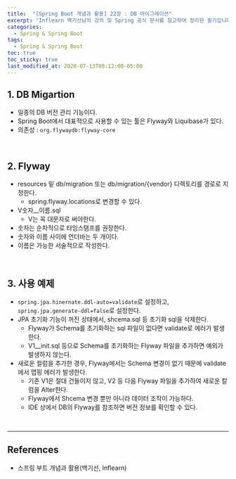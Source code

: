 ```yaml
---
title:  "[Spring Boot 개념과 활용] 22장 : DB 마이그레이션"
excerpt: "Inflearn 백기선님의 강의 및 Spring 공식 문서를 참고하여 정리한 필기입니다."
categories:
  - Spring & Spring Boot
tags:
  - Spring & Spring Boot
toc: true
toc_sticky: true
last_modified_at: 2020-07-13T08:12:00-05:00
---
```


## 1. DB Migartion

* 일종의 DB 버전 관리 기능이다.
* Spring Boot에서 대표적으로 사용할 수 있는 툴은 Flyway와 Liquibase가 있다.
* 의존성 : ``org.flywaydb:flyway-core``

<br>

## 2. Flyway

* resources 밑 db/migration 또는 db/migration/{vendor} 디렉토리를 경로로 지정한다.
  * spring.flyway.locations로 변경할 수 있다.
* V숫자__이름.sql
  * V는 꼭 대문자로 써야한다.
* 숫자는 순차적으로 타임스탬프를 권장한다.
* 숫자와 이름 사이에 언더바는 두 개이다.
* 이름은 가능한 서술적으로 작성한다.

<br>

## 3. 사용 예제

* ``spring.jpa.hinernate.ddl-auto=validate``로 설정하고, ``spring.jpa.generate-ddl=false``로 설정한다.
* JPA 초기화 기능이 꺼진 상태에서, shcema.sql 등 초기화 sql을 삭제한다.
  * Flyway가 Schema를 초기화하는 sql 파일이 없다면 validate로 에러가 발생한다.
  * V1__init.sql 등으로 Schema를 초기화하는 Flyway 파일을 추가하면 예외가 발생하지 않는다.
* 새로운 컬럼을 추가한 경우, Flyway에서는 Schema 변경이 없기 때문에 validate에서 맵핑 에러가 발생한다.
  * 기존 V1은 절대 건들이지 않고, V2 등 다음 Flyway 파일을 추가하여 새로운 칼럼을 Alter한다.
  * Flyway에서 Shcema 변경 뿐만 아니라 데이터 조작이 가능하다.
  * IDE 상에서 DB의 Flyway를 참조하면 버전 정보를 확인할 수 있다.

<br>

---

## References

* 스프링 부트 개념과 활용(백기선, Inflearn)
